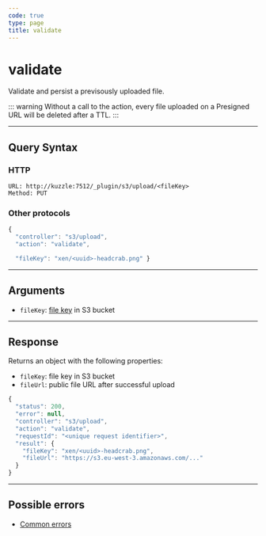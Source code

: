 ```yaml
---
code: true
type: page
title: validate
---
```


# validate

Validate and persist a previsously uploaded file.  

::: warning
Without a call to the action, every file uploaded on a Presigned URL will be deleted after a TTL.
:::

---

## Query Syntax

### HTTP

```http
URL: http://kuzzle:7512/_plugin/s3/upload/<fileKey>
Method: PUT
```

### Other protocols

```js
{
  "controller": "s3/upload",
  "action": "validate",

  "fileKey": "xen/<uuid>-headcrab.png" }
```

---

## Arguments

- `fileKey`: [file key](https://docs.aws.amazon.com/AmazonS3/latest/dev/UsingMetadata.html#object-keys) in S3 bucket

---

## Response

Returns an object with the following properties:
 - `fileKey`: file key in S3 bucket
 - `fileUrl`: public file URL after successful upload

```js
{
  "status": 200,
  "error": null,
  "controller": "s3/upload",
  "action": "validate",
  "requestId": "<unique request identifier>",
  "result": {
    "fileKey": "xen/<uuid>-headcrab.png", 
    "fileUrl": "https://s3.eu-west-3.amazonaws.com/..."
  }
}
```

---

## Possible errors

-  [Common errors](/core/1/api/essentials/errors#common-errors)